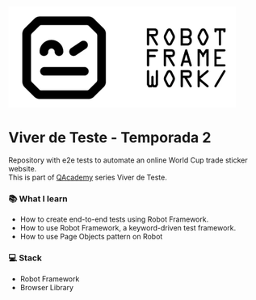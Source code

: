 <img src="images/Robot-framework.webp" width="450" height="200">  

# Viver de Teste - Temporada 2 

Repository with e2e tests to automate an online World Cup trade sticker website.  
This is part of [QAcademy](https://www.qacademy.io/) series Viver de Teste.

### 📚 What I learn 
- How to create end-to-end tests using Robot Framework.
- How to use Robot Framework, a keyword-driven test framework.
- How to use Page Objects pattern on Robot


### 💻 Stack 
- Robot Framework
- Browser Library